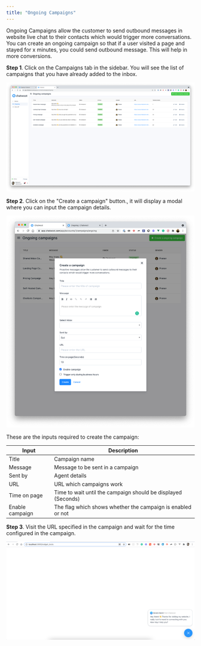 ```yaml
---
title: "Ongoing Campaigns"
---
```


Ongoing Campaigns allow the customer to send outbound messages in website live chat to their contacts which would trigger more conversations. You can create an ongoing campaign so that if a user visited a page and stayed for x minutes, you could send outbound message. This will help in more conversions.


**Step 1**. Click on the Campaigns tab in the sidebar. You will see the list of campaigns that you have already added to the inbox.

![campaign](../images/ongoing-campaigns.png)


**Step 2**. Click on the "Create a campaign" button., it will display a modal where you can input the campaign details.

![add-ongoing-campaign](../images/add-ongoing-campaign.png)


These are the inputs required to create the campaign:
<div class="table table-striped">

| Input        | Description
--------------------------------------------------------------------------------------------------------------------- | ---------------------------------------------------------------------------------------------- |
| Title | Campaign name
| Message | Message to be sent in a campaign
| Sent by | Agent details
| URL | URL which campaigns work
| Time on page | Time to wait until the campaign should be displayed (Seconds)
| Enable campaign | The flag which shows whether the campaign is enabled or not

</div>

**Step 3**. Visit the URL specified in the campaign and wait for the time configured in the campaign.

![add-a-campaign](../images/campaign-message.png)
